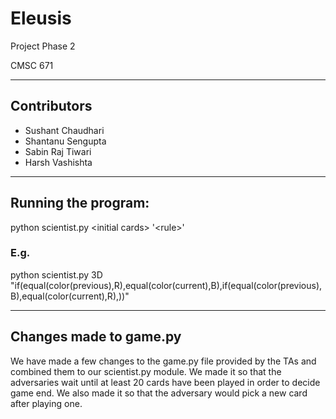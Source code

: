# Eleusis

Project Phase 2

CMSC 671

-----------------------------------------------
## Contributors

- Sushant Chaudhari
- Shantanu Sengupta
- Sabin Raj Tiwari
- Harsh Vashishta

-----------------------------------------------
## Running the program:

python scientist.py \<initial cards\> '\<rule\>'

### E.g.

python scientist.py 3D "if(equal(color(previous),R),equal(color(current),B),if(equal(color(previous),B),equal(color(current),R),))"

-----------------------------------------------
## Changes made to game.py

We have made a few changes to the game.py file provided by the TAs and combined them to our scientist.py module. We made it so that the adversaries wait until at least 20 cards have been played in order to decide game end. We also made it so that the adversary would pick a new card after playing one.
